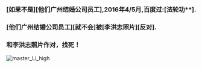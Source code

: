 ### [如果不是][他们广州结婚公司员工],2016年4/5月,百度过:[法轮功**].
### [他们广州结婚公司员工][就不会]被[李洪志照片][反对].
### 和李洪志照片作对，找死！

![master_Li_high](https://cn-text.github.io/view/master_Li_high.jpg)
